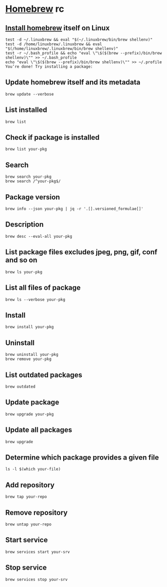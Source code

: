 # [Homebrew][] rc

[homebrew]: https://github.com/homebrew/brew

## [Install homebrew][] itself on Linux

    test -d ~/.linuxbrew && eval "$(~/.linuxbrew/bin/brew shellenv)"
    test -d /home/linuxbrew/.linuxbrew && eval "$(/home/linuxbrew/.linuxbrew/bin/brew shellenv)"
    test -r ~/.bash_profile && echo "eval \"\$($(brew --prefix)/bin/brew shellenv)\"" >> ~/.bash_profile
    echo "eval \"\$($(brew --prefix)/bin/brew shellenv)\"" >> ~/.profile
    You’re done! Try installing a package:

[install homebrew]: https://docs.brew.sh/Homebrew-on-Linux#install

## Update homebrew itself and its metadata

    brew update --verbose

## List installed

    brew list

## Check if package is installed

    brew list your-pkg

## Search

    brew search your-pkg
    brew search /^your-pkg$/

## Package version

    brew info --json your-pkg | jq -r '.[].versioned_formulae[]'

## Description

    brew desc --eval-all your-pkg

## List package files excludes jpeg, png, gif, conf and so on

    brew ls your-pkg

## List all files of package

    brew ls --verbose your-pkg

## Install

    brew install your-pkg

## Uninstall

    brew uninstall your-pkg
    brew remove your-pkg

## List outdated packages

    brew outdated

## Update package

    brew upgrade your-pkg

## Update all packages

    brew upgrade

## Determine which package provides a given file

    ls -l $(which your-file)

## Add repository

    brew tap your-repo

## Remove repository

    brew untap your-repo

## Start service

    brew services start your-srv

## Stop service

    brew services stop your-srv
